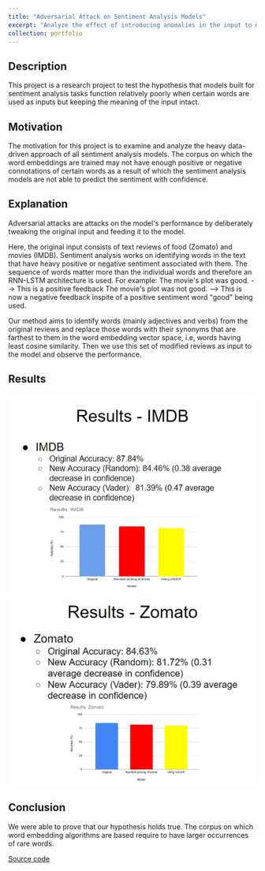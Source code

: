 ```yaml
---
title: "Adversarial Attack on Sentiment Analysis Models"
excerpt: "Analyze the effect of introducing anomalies in the input to models on the sentiment classification performance of the models."
collection: portfolio
---
```




## Description

This project is a research project to test the hypothesis that models built for sentiment analysis tasks function relatively poorly when certain words are used as inputs but keeping the meaning of the input intact.

## Motivation
The motivation for this project is to examine and analyze the heavy data-driven approach of all sentiment analysis models. The corpus on which the word embeddings are trained may not have enough positive or negative connotations of certain words as a result of which the sentiment analysis models are not able to predict the sentiment with confidence.

## Explanation
Adversarial attacks are attacks on the model's performance by deliberately tweaking the original input and feeding it to the model.

Here, the original input consists of text reviews of food (Zomato) and movies (IMDB). Sentiment analysis works on identifying words in the text that have heavy positive or negative sentiment associated with them. The sequence of words matter more than the individual words and therefore an RNN-LSTM architecture is used. 
For example: The movie's plot was good. --> This is a positive feedback
             The movie's plot was not good. --> This is now a negative feedback inspite of a positive sentiment word "good" being used.
             
Our method aims to identify words (mainly adjectives and verbs) from the original reviews and replace those words with their synonyms that are farthest to them in the word embedding vector space, i.e, words having least cosine similarity. Then we use this set of modified reviews as input to the model and observe the performance.

## Results

<img src="/images/imdb.jpg">

<img src="/images/zomato.jpg">

## Conclusion
We were able to prove that our hypothesis holds true. The corpus on which word embedding algorithms are based require to have larger occurrences of rare words.

[Source code](https://github.com/sharvilpradhan/adversarial-attack)
